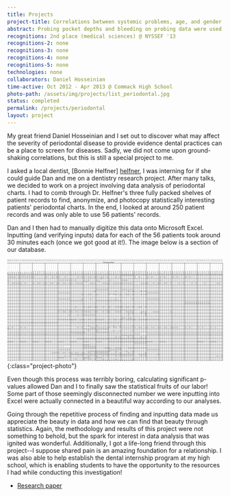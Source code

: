 ```yaml
---
title: Projects
project-title: Correlations between systemic problems, age, and gender to the severity of periodontal disease
abstract: Probing pocket depths and bleeding on probing data were used to determine correlations between the severity of periodontal disease to age, gender, and systemic problems. Due to the many variables affected by periodontal disease, a patient scoring system was developed in order to be able to compare patients with a single unifying variable.
recognitions: 2nd place (medical sciences) @ NYSSEF '13
recognitions-2: none
recognitions-3: none
recognitions-4: none
recognitions-5: none
technologies: none
collaborators: Daniel Hosseinian
time-active: Oct 2012 - Apr 2013 @ Commack High School
photo-path: /assets/img/projects/list_periodontal.jpg
status: completed
permalink: /projects/periodontal
layout: project
---
```


My great friend Daniel Hosseinian and I set out to discover what may affect the severity of periodontal disease to provide evidence dental practices can be a place to screen for diseases. Sadly, we did not come upon ground-shaking correlations, but this is still a special project to me.

I asked a local dentist, [Bonnie Helfner] [helfner], I was interning for if she could guide Dan and me on a dentistry research project. After many talks, we decided to work on a project involving data analysis of periodontal charts. I had to comb through Dr. Helfner's three fully packed shelves of patient records to find, anonymize, and photocopy statistically interesting patients' periodontal charts. In the end, I looked at around 250 patient records and was only able to use 56 patients' records.

Dan and I then had to manually digitize this data onto Microsoft Excel. Inputting (and verifying inputs) data for each of the 56 patients took around 30 minutes each (once we got good at it!). The image below is a section of our database.

![Periodontal database](/assets/img/projects/perio-database.jpg){:class="project-photo"}

Even though this process was terribly boring, calculating significant p-values allowed Dan and I to finally saw the statistical fruits of our labor! Some part of those seemingly disconnected number we were inputting into Excel were actually connected in a beautiful way according to our analyses.

Going through the repetitive process of finding and inputting data made us appreciate the beauty in data and how we can find that beauty through statistics. Again, the methodology and results of this project were not something to behold, but the spark for interest in data analysis that was ignited was wonderful. Additionally, I got a life-long friend through this project--I suppose shared pain is an amazing foundation for a relationship. I was also able to help establish the dental internship program at my high school, which is enabling students to have the opportunity to the resources I had while conducting this investigation!

* <i class="fa fa-file-pdf-o" aria-hidden="true"></i> [Research paper](/assets/doc/bak_jason_perioCorrelations.pdf)

[helfner]: http://bonniehelfnerdds.com/